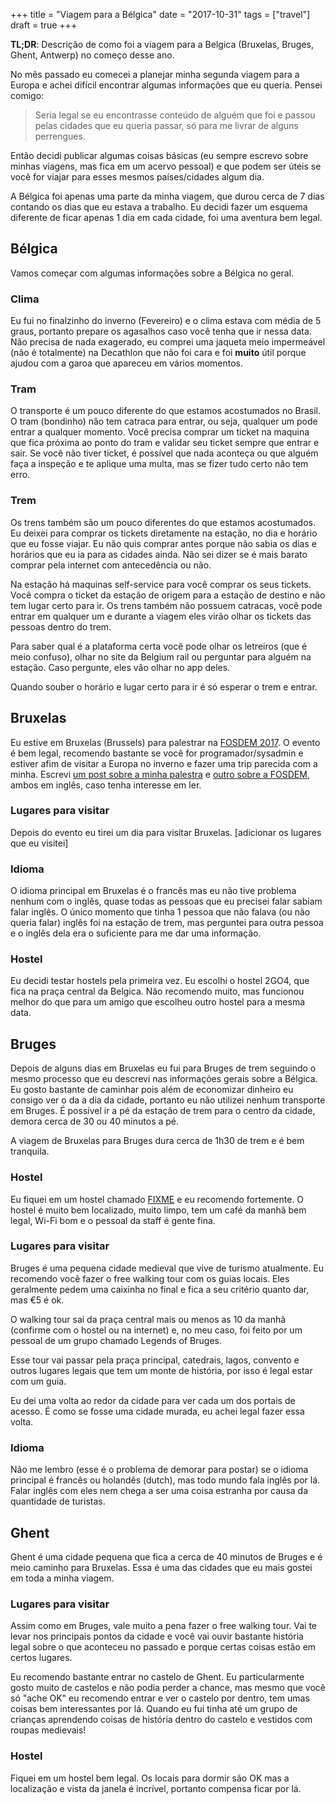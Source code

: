 +++
title = "Viagem para a Bélgica"
date = "2017-10-31"
tags = ["travel"]
draft = true
+++

**TL;DR**: Descrição de como foi a viagem para a Belgica (Bruxelas, Bruges,
Ghent, Antwerp) no começo desse ano.

No mês passado eu comecei a planejar minha segunda viagem para a Europa e achei
difícil encontrar algumas informações que eu queria. Pensei comigo:

> Seria legal se eu encontrasse conteúdo de alguém que foi e passou pelas cidades que eu queria passar, só para me livrar de alguns perrengues.

Então decidi publicar algumas coisas básicas (eu sempre escrevo sobre minhas
viagens, mas fica em um acervo pessoal) e que podem ser úteis se você for viajar
para esses mesmos países/cidades algum dia.

A Bélgica foi apenas uma parte da minha viagem, que durou cerca de 7 dias
contando os dias que eu estava a trabalho. Eu decidi fazer um esquema diferente
de ficar apenas 1 dia em cada cidade, foi uma aventura bem legal.


## Bélgica

Vamos começar com algumas informações sobre a Bélgica no geral.

### Clima

Eu fui no finalzinho do inverno (Fevereiro) e o clima estava com média de 5
graus, portanto prepare os agasalhos caso você tenha que ir nessa data. Não
precisa de nada exagerado, eu comprei uma jaqueta meio impermeável (não é
totalmente) na Decathlon que não foi cara e foi **muito** útil porque ajudou com
a garoa que apareceu em vários momentos.

### Tram

O transporte é um pouco diferente do que estamos acostumados no Brasil. O tram
(bondinho) não tem catraca para entrar, ou seja, qualquer um pode entrar a
qualquer momento. Você precisa comprar um ticket na maquina que fica próxima ao
ponto do tram e validar seu ticket sempre que entrar e sair. Se você não tiver
ticket, é possível que nada aconteça ou que alguém faça a inspeção e te aplique
uma multa, mas se fizer tudo certo não tem erro.

### Trem

Os trens também são um pouco diferentes do que estamos acostumados. Eu deixei
para comprar os tickets diretamente na estação, no dia e horário que eu fosse
viajar. Eu não quis comprar antes porque não sabia os dias e horários que eu ia
para as cidades ainda. Não sei dizer se é mais barato comprar pela internet com
antecedência ou não.

Na estação há maquinas self-service para você comprar os seus tickets. Você
compra o ticket da estação de origem para a estação de destino e não tem lugar
certo para ir. Os trens também não possuem catracas, você pode entrar em
qualquer um e durante a viagem eles virão olhar os tickets das pessoas dentro do
trem.

Para saber qual é a plataforma certa você pode olhar os letreiros (que é meio
confuso), olhar no site da Belgium rail ou perguntar para alguém na
estação. Caso pergunte, eles vão olhar no app deles.

Quando souber o horário e lugar certo para ir é só esperar o trem e entrar.

## Bruxelas

Eu estive em Bruxelas (Brussels) para palestrar
na [FOSDEM 2017](https://fosdem.org). O evento é bem legal, recomendo bastante
se você for programador/sysadmin e estiver afim de visitar a Europa no inverno e
fazer uma trip parecida com a
minha. Escrevi
[um post sobre a minha palestra](/post/my-presentation-at-fosdem-2017/)
e [outro sobre a FOSDEM](/post/fosdem-survival-guide/), ambos em inglês, caso
tenha interesse em ler.


### Lugares para visitar

Depois do evento eu tirei um dia para visitar Bruxelas. [adicionar os lugares
que eu visitei]

### Idioma

O idioma principal em Bruxelas é o francês mas eu não tive problema nenhum com o
inglês, quase todas as pessoas que eu precisei falar sabiam falar inglês. O
único momento que tinha 1 pessoa que não falava (ou não queria falar) inglês foi
na estação de trem, mas perguntei para outra pessoa e o inglês dela era o
suficiente para me dar uma informação.

### Hostel

Eu decidi testar hostels pela primeira vez. Eu escolhi o hostel 2GO4, que fica
na praça central da Belgica. Não recomendo muito, mas funcionou melhor do que
para um amigo que escolheu outro hostel para a mesma data.


## Bruges

Depois de alguns dias em Bruxelas eu fui para Bruges de trem seguindo o mesmo
processo que eu descrevi nas informações gerais sobre a Bélgica. Eu gosto
bastante de caminhar pois além de economizar dinheiro eu consigo ver o da a dia
da cidade, portanto eu não utilizei nenhum transporte em Bruges. É possível ir a
pé da estação de trem para o centro da cidade, demora cerca de 30 ou 40 minutos
a pé.

A viagem de Bruxelas para Bruges dura cerca de 1h30 de trem e é bem tranquila.

### Hostel

Eu fiquei em um hostel chamado [FIXME](a) e eu recomendo fortemente. O hostel é
muito bem localizado, muito limpo, tem um café da manhã bem legal, Wi-Fi bom e o
pessoal da staff é gente fina.

### Lugares para visitar

Bruges é uma pequena cidade medieval que vive de turismo atualmente. Eu
recomendo você fazer o free walking tour com os guias locais. Eles geralmente
pedem uma caixinha no final e fica a seu critério quanto dar, mas €5 é ok.

O walking tour sai da praça central mais ou menos as 10 da manhã (confirme com o
hostel ou na internet) e, no meu caso, foi feito por um pessoal de um grupo
chamado Legends of Bruges.

Esse tour vai passar pela praça principal, catedrais, lagos, convento e outros
lugares legais que tem um monte de história, por isso é legal estar com um guia.

Eu dei uma volta ao redor da cidade para ver cada um dos portais de acesso. É
como se fosse uma cidade murada, eu achei legal fazer essa volta.

### Idioma

Não me lembro (esse é o problema de demorar para postar) se o idioma principal é
francês ou holandês (dutch), mas todo mundo fala inglês por lá. Falar inglês com
eles nem chega a ser uma coisa estranha por causa da quantidade de turistas.


## Ghent

Ghent é uma cidade pequena que fica a cerca de 40 minutos de Bruges e é meio
caminho para Bruxelas. Essa é uma das cidades que eu mais gostei em toda a minha
viagem.

### Lugares para visitar

Assim como em Bruges, vale muito a pena fazer o free walking tour. Vai te levar
nos principais pontos da cidade e você vai ouvir bastante história legal sobre o
que aconteceu no passado e porque certas coisas estão em certos lugares.

Eu recomendo bastante entrar no castelo de Ghent. Eu particularmente gosto muito
de castelos e não podia perder a chance, mas mesmo que você só "ache OK" eu
recomendo entrar e ver o castelo por dentro, tem umas coisas bem interessantes
por lá. Quando eu fui tinha até um grupo de crianças aprendendo coisas de
história dentro do castelo e vestidos com roupas medievais!

### Hostel

Fiquei em um hostel bem legal. Os locais para dormir são OK mas a localização e
vista da janela é incrível, portanto compensa ficar por lá.
